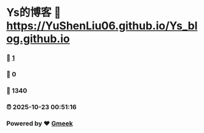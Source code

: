 # Ys的博客 :link: https://YuShenLiu06.github.io/Ys_blog.github.io 
### :page_facing_up: [1](https://YuShenLiu06.github.io/Ys_blog.github.io/tag.html) 
### :speech_balloon: 0 
### :hibiscus: 1340 
### :alarm_clock: 2025-10-23 00:51:16 
### Powered by :heart: [Gmeek](https://github.com/Meekdai/Gmeek)
